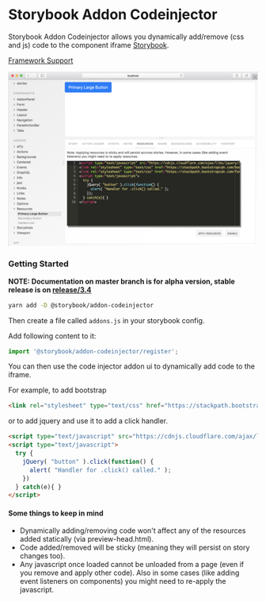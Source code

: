 # Storybook Addon Codeinjector

Storybook Addon Codeinjector allows you dynamically add/remove (css and js) code to the component iframe [Storybook](https://storybook.js.org).

[Framework Support](https://github.com/storybooks/storybook/blob/master/ADDONS_SUPPORT.md)

![Storybook Addon Resources Demo](docs/demo.gif)

### Getting Started
**NOTE: Documentation on master branch is for alpha version, stable release is on [release/3.4](https://github.com/storybooks/storybook/tree/release/3.4/addons/)**

```sh
yarn add -D @storybook/addon-codeinjector
```

Then create a file called `addons.js` in your storybook config.

Add following content to it:

```js
import '@storybook/addon-codeinjector/register';
```

You can then use the code injector addon ui to dynamically add code to the iframe.

For example, to add bootstrap

```html
<link rel="stylesheet" type="text/css" href="https://stackpath.bootstrapcdn.com/bootstrap/4.1.3/css/bootstrap.min.css"></link>
```

or to add jquery and use it to add a click handler.

```html
<script type="text/javascript" src="https://cdnjs.cloudflare.com/ajax/libs/jquery/3.3.1/jquery.min.js"></script>
<script type="text/javascript">
  try {
    jQuery( "button" ).click(function() {
      alert( "Handler for .click() called." );
    })
  } catch(e){ }
</script>
```

#### Some things to keep in mind

* Dynamically adding/removing code won't affect any of the resources added statically (via preview-head.html).
* Code added/removed will be sticky (meaning they will persist on story changes too).
* Any javascript once loaded cannot be unloaded from a page (even if you remove and apply other code). Also in some cases (like adding event listeners on components) you might need to re-apply the javascript.

